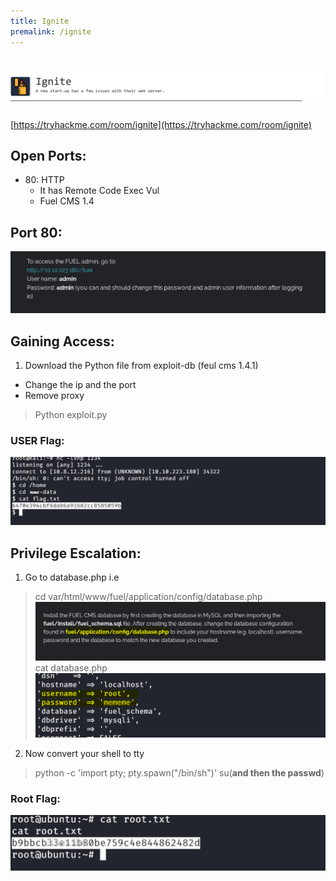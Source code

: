 ```yaml
---
title: Ignite
premalink: /ignite
---
```

# ![front](/images/ignite/front.png)
[https://tryhackme.com/room/ignite](https://tryhackme.com/room/ignite)

## Open Ports:
  - 80: HTTP
     - It has Remote Code Exec Vul
     - Fuel CMS 1.4
  
## Port 80:
![login](/images/ignite/login.png)
   
## Gaining Access:
 1. Download the Python file  from exploit-db (feul cms 1.4.1)
  - Change the ip and the port
  - Remove proxy 
  > Python exploit.py

### USER Flag:
![user_flag](/images/ignite/USER.png)
 
## Privilege Escalation:
 1. Go to database.php i.e
 > cd var/html/www/fuel/application/config/database.php
![databse](/images/ignite/database.png)
 > cat database.php
![user_flag](/images/ignite/rootpass.png)
 2. Now convert your shell to tty
 > python -c 'import pty; pty.spawn("/bin/sh")'
 > su(**and then the passwd**)

### Root Flag:
![rootflag.png](/images/ignite/ROOT.png)
